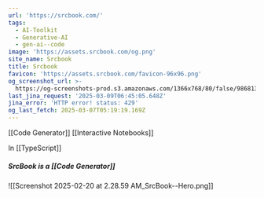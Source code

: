 ```yaml
---
url: 'https://srcbook.com/'
tags:
  - AI-Toolkit
  - Generative-AI
  - gen-ai--code
image: 'https://assets.srcbook.com/og.png'
site_name: Srcbook
title: Srcbook
favicon: 'https://assets.srcbook.com/favicon-96x96.png'
og_screenshot_url: >-
  https://og-screenshots-prod.s3.amazonaws.com/1366x768/80/false/986813a2f37df68634a3f133876a4cff7c95b474b6240ec78e2f60b7a17ad86c.jpeg
last_jina_request: '2025-03-09T06:45:05.648Z'
jina_error: 'HTTP error! status: 429'
og_last_fetch: 2025-03-07T05:19:19.169Z
---
```


[[Code Generator]]
[[Interactive Notebooks]]

In [[TypeScript]]

##### SrcBook is a [[Code Generator]]
![[Screenshot 2025-02-20 at 2.28.59 AM_SrcBook--Hero.png]]

